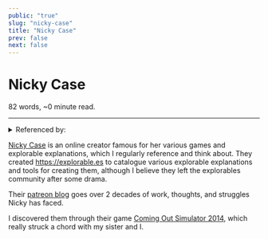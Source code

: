```yaml
---
public: "true"
slug: "nicky-case"
title: "Nicky Case"
prev: false
next: false
---
```

<script setup>
import { data } from '../../git.data.ts';
import { useData } from 'vitepress';
const pageData = useData();
</script>
<h1 class="p-name">Nicky Case</h1>
<p>82 words, ~0 minute read. <span v-html="data[`site/${pageData.page.value.relativePath}`]" /></p>
<hr/>

<details><summary>Referenced by:</summary><a href="/garden/apoliticism/index.md">Apoliticism</a><a href="/garden/constructivism/index.md">Constructivism</a></details>

<span id="6637ada3-53a0-4905-ad9f-bfd65c85df17">[Nicky Case](https://ncase.me) is an online creator famous for her various games and explorable explanations, which I regularly reference and think about. They created https://explorable.es to catalogue various explorable explanations and tools for creating them, although I believe they left the explorables community after some drama.</span>

Their [patreon blog](https://www.patreon.com/ncase/posts) goes over 2 decades of work, thoughts, and struggles Nicky has faced.

I discovered them through their game [Coming Out Simulator 2014](https://ncase.itch.io/coming-out-simulator-2014), which really struck a chord with my sister and I.